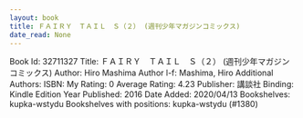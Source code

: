 ```yaml
---
layout: book
title: ＦＡＩＲＹ　ＴＡＩＬ　Ｓ（２） (週刊少年マガジンコミックス)
date_read: None
---
```


Book Id: 32711327
Title: ＦＡＩＲＹ　ＴＡＩＬ　Ｓ（２） (週刊少年マガジンコミックス)
Author: Hiro Mashima
Author l-f: Mashima, Hiro
Additional Authors: 
ISBN: 
My Rating: 0
Average Rating: 4.23
Publisher: 講談社
Binding: Kindle Edition
Year Published: 2016
Date Added: 2020/04/13
Bookshelves: kupka-wstydu
Bookshelves with positions: kupka-wstydu (#1380)

